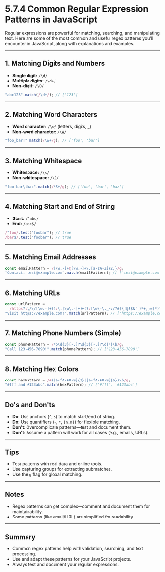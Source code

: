 # 5.7.4 Common Regular Expression Patterns in JavaScript

Regular expressions are powerful for matching, searching, and manipulating text. Here are some of the most common and useful regex patterns you’ll encounter in JavaScript, along with explanations and examples.

---

## 1. Matching Digits and Numbers

- **Single digit:** `/\d/`
- **Multiple digits:** `/\d+/`
- **Non-digit:** `/\D/`

```js
"abc123".match(/\d+/); // ['123']
```

---

## 2. Matching Word Characters

- **Word character:** `/\w/` (letters, digits, \_)
- **Non-word character:** `/\W/`

```js
"foo_bar!".match(/\w+/g); // ['foo', 'bar']
```

---

## 3. Matching Whitespace

- **Whitespace:** `/\s/`
- **Non-whitespace:** `/\S/`

```js
"foo bar\tbaz".match(/\S+/g); // ['foo', 'bar', 'baz']
```

---

## 4. Matching Start and End of String

- **Start:** `/^abc/`
- **End:** `/abc$/`

```js
/^foo/.test("foobar"); // true
/bar$/.test("foobar"); // true
```

---

## 5. Matching Email Addresses

```js
const emailPattern = /[\w.-]+@[\w.-]+\.[a-zA-Z]{2,}/g;
"Contact: test@example.com".match(emailPattern); // ['test@example.com']
```

---

## 6. Matching URLs

```js
const urlPattern =
  /https?:\/\/[\w.-]+(?:\.[\w\.-]+)+(?:[\w\-\._~:/?#[\]@!$&'()*+,;=]*)?/g;
"Visit https://example.com!".match(urlPattern); // ['https://example.com']
```

---

## 7. Matching Phone Numbers (Simple)

```js
const phonePattern = /\b\d{3}[-.]?\d{3}[-.]?\d{4}\b/g;
"Call 123-456-7890!".match(phonePattern); // ['123-456-7890']
```

---

## 8. Matching Hex Colors

```js
const hexPattern = /#([a-fA-F0-9]{3}|[a-fA-F0-9]{6})\b/g;
"#fff and #123abc".match(hexPattern); // ['#fff', '#123abc']
```

---

## Do's and Don'ts

- **Do**: Use anchors (`^`, `$`) to match start/end of string.
- **Do**: Use quantifiers (`+`, `*`, `{n,m}`) for flexible matching.
- **Don't**: Overcomplicate patterns—test and document them.
- **Don't**: Assume a pattern will work for all cases (e.g., emails, URLs).

---

## Tips

- Test patterns with real data and online tools.
- Use capturing groups for extracting submatches.
- Use the `g` flag for global matching.

---

## Notes

- Regex patterns can get complex—comment and document them for maintainability.
- Some patterns (like email/URL) are simplified for readability.

---

## Summary

- Common regex patterns help with validation, searching, and text processing.
- Use and adapt these patterns for your JavaScript projects.
- Always test and document your regular expressions.
